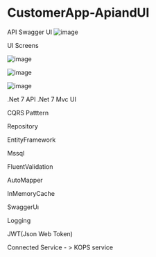 # CustomerApp-ApiandUI
API
Swagger UI
![image](https://user-images.githubusercontent.com/32218432/231970021-7651e529-aaef-41fa-b239-0daf128ddd16.png)


UI Screens

![image](https://user-images.githubusercontent.com/32218432/231970307-bcecda71-d342-4c9a-baa2-c7cee2965c28.png)

![image](https://user-images.githubusercontent.com/32218432/231970502-a906bb85-4d40-47e3-9446-4d2bb29f54f2.png)


![image](https://user-images.githubusercontent.com/32218432/231970602-4a8684b4-c402-4b95-b922-db22297b6478.png)


.Net 7 API 
.Net 7 Mvc UI

CQRS Patttern

Repository 

EntityFramework

Mssql

FluentValidation

AutoMapper

InMemoryCache

SwaggerUı

Logging

JWT(Json Web Token)

Connected Service - > KOPS  service
